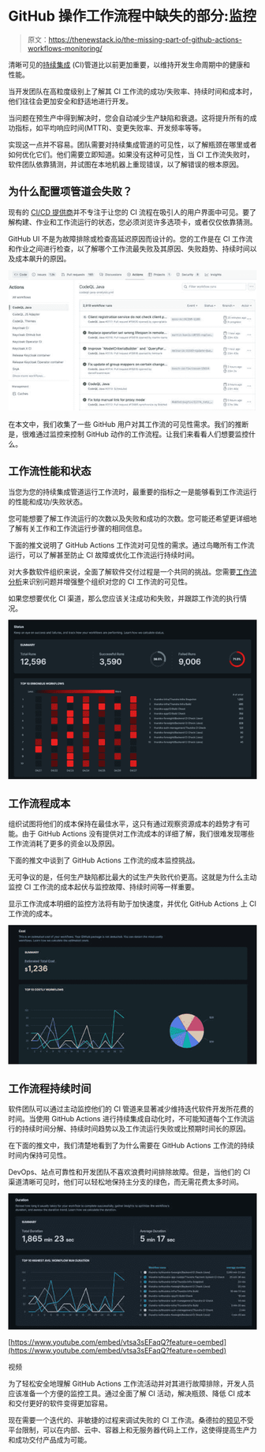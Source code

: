 # GitHub 操作工作流程中缺失的部分:监控

> 原文：<https://thenewstack.io/the-missing-part-of-github-actions-workflows-monitoring/>

清晰可见的[持续集成](https://thenewstack.io/category/ci-cd/) (CI)管道比以前更加重要，以维持开发生命周期中的健康和性能。

当开发团队在高粒度级别上了解其 CI 工作流的成功/失败率、持续时间和成本时，他们往往会更加安全和舒适地进行开发。

当问题在预生产中得到解决时，您会自动减少生产缺陷和衰退。这将提升所有的成功指标，如平均响应时间(MTTR)、变更失败率、开发频率等等。

实现这一点并不容易。团队需要对持续集成管道的可见性，以了解瓶颈在哪里或者如何优化它们。他们需要立即知道。如果没有这种可见性，当 CI 工作流失败时，软件团队依靠猜测，并试图在本地机器上重现错误，以了解错误的根本原因。

## **为什么配置项管道会失败？**

现有的 [CI/CD 提供商](https://thenewstack.io/are-monolith-ci-cd-pipelines-killing-quality-in-your-software/)并不专注于让您的 CI 流程在吸引人的用户界面中可见。要了解构建、作业和工作流运行的状态，您必须浏览许多选项卡，或者仅仅依靠猜测。

GitHub UI 不是为故障排除或检查高延迟原因而设计的。您的工作是在 CI 工作流和作业之间进行检查，以了解哪个工作流最失败及其原因、失败趋势、持续时间以及成本飙升的原因。

![](img/4c53e83d330eceb75980ac551c947247.png)

在本文中，我们收集了一些 GitHub 用户对其工作流的可见性需求。我们的推断是，很难通过监控来控制 GitHub 动作的工作流程。让我们来看看人们想要监控什么。

## **工作流性能和状态**

当您为您的持续集成管道运行工作流时，最重要的指标之一是能够看到工作流运行的性能和成功/失败状态。

您可能想要了解工作流运行的次数以及失败和成功的次数。您可能还希望更详细地了解有关工作和工作流运行步骤的相同信息。

下面的推文说明了 GitHub Actions 工作流对可见性的需求。通过鸟瞰所有工作流运行，可以了解甚至防止 CI 故障或优化工作流运行持续时间。

对大多数软件组织来说，全面了解软件交付过程是一个共同的挑战。您需要[工作流分析](https://thenewstack.io/application-workflow-orchestration-tools-the-modern-nail/)来识别问题并增强整个组织对您的 CI 工作流的可见性。

如果您想要优化 CI 渠道，那么您应该关注成功和失败，并跟踪工作流的执行情况。

![](img/0bdbaa39329695d801a86043255f2ba6.png)

## **工作流程成本**

组织试图将他们的成本保持在最佳水平，这只有通过观察资源成本的趋势才有可能。由于 GitHub Actions 没有提供对工作流成本的详细了解，我们很难发现哪些工作流消耗了更多的资金以及原因。

下面的推文中谈到了 GitHub Actions 工作流的成本监控挑战。

无可争议的是，任何生产缺陷都比最大的试生产失败代价更高。这就是为什么主动监控 CI 工作流的成本起伏与监控故障、持续时间等一样重要。

显示工作流成本明细的监控方法将有助于加快速度，并优化 GitHub Actions 上 CI 工作流的成本。

![](img/c48468d8ee048caf679afc1f563b3cdd.png)

## **工作流程持续时间**

软件团队可以通过主动监控他们的 CI 管道来显著减少维持迭代软件开发所花费的时间。当使用 GitHub Actions 进行持续集成自动化时，不可能知道每个工作流运行的持续时间分解、持续时间趋势以及工作流运行失败或比预期时间长的原因。

在下面的推文中，我们清楚地看到了为什么需要在 GitHub Actions 工作流的持续时间内保持可见性。

DevOps、站点可靠性和开发团队不喜欢浪费时间排除故障。但是，当他们的 CI 渠道清晰可见时，他们可以轻松地保持主分支的绿色，而无需花费太多时间。

![](img/2f921850e5bc10ffa8f13a2f52d1cc69.png)

[https://www.youtube.com/embed/vtsa3sEFaqQ?feature=oembed](https://www.youtube.com/embed/vtsa3sEFaqQ?feature=oembed)

视频

为了轻松安全地理解 GitHub Actions 工作流活动并对其进行故障排除，开发人员应该准备一个方便的监控工具。通过全面了解 CI 活动，解决瓶颈、降低 CI 成本和交付更好的软件变得更加容易。

现在需要一个迭代的、非敏捷的过程来调试失败的 CI 工作流。桑德拉的[预见](https://www.runforesight.com/)不受平台限制，可以在内部、云中、容器上和无服务器代码上工作，这使得提高生产力和成功交付产品成为可能。

<svg xmlns:xlink="http://www.w3.org/1999/xlink" viewBox="0 0 68 31" version="1.1"><title>Group</title> <desc>Created with Sketch.</desc></svg>